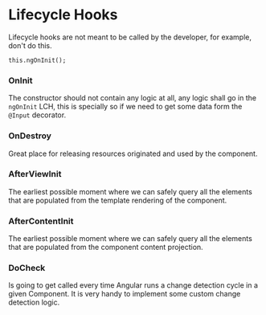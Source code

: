 # Lifecycle Hooks

Lifecycle hooks are not meant to be called by the developer, for example, don't do this.
```angular2
this.ngOnInit();
```

### OnInit
The constructor should not contain any logic at all, any logic shall go 
in the `ngOnInit` LCH, this is specially so if we need to get some data form the
`@Input` decorator.

### OnDestroy
Great place for releasing resources originated and used by the component.

### AfterViewInit
The earliest possible moment where we can safely query all the elements 
that are populated from the template rendering of the component.

### AfterContentInit
The earliest possible moment where we can safely query all the elements 
that are populated from the component content projection.

### DoCheck
Is going to get called every time Angular runs a change detection cycle in a given
Component. It is very handy to implement some custom change detection logic.

